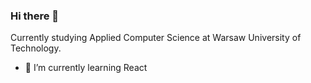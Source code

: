 ### Hi there 👋

Currently studying Applied Computer Science at Warsaw University of Technology.

- 🌱 I’m currently learning React

<!--
**sterenczakdawid/sterenczakdawid** is a ✨ _special_ ✨ repository because its `README.md` (this file) appears on your GitHub profile.
Currently studying Applied Computer Science at the Faculty of Electrical Engineering at the WUT.

Here are some ideas to get you started:

- 🔭 I’m currently working on ...
- 🌱 I’m currently learning ...
- 👯 I’m looking to collaborate on ...
- 🤔 I’m looking for help with ...
- 💬 Ask me about ...
- 📫 How to reach me: ...
- 😄 Pronouns: ...
- ⚡ Fun fact: ...
-->
